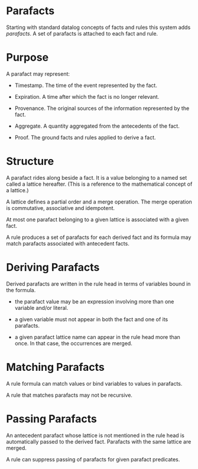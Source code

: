 # Parafacts

Starting with standard datalog concepts of facts and rules this system adds _parafacts_.  A set of parafacts is attached to each fact and rule. 

# Purpose

A parafact may represent:

- Timestamp. The time of the event represented by the fact.

- Expiration. A time after which the fact is no longer relevant. 

- Provenance. The original sources of the information represented by the fact.

- Aggregate.  A quantity aggregated from the antecedents of the fact.

- Proof. The ground facts and rules applied to derive a fact. 

# Structure

A parafact rides along beside a fact. It is a value belonging to a named set called a lattice hereafter. (This is a reference to the mathematical concept of a lattice.)

A lattice defines a partial order and a merge operation. The merge operation is commutative, associative and idempotent. 

At most one parafact belonging to a given lattice is associated with a given fact.  

A rule produces a set of parafacts for each derived fact and its formula may match parafacts associated with antecedent facts. 

# Deriving Parafacts

Derived parafacts are written in the rule head in terms of variables bound in the formula. 

- the parafact value may be an expression involving more than one variable and/or literal.

- a given variable must not appear in both the fact and one of its parafacts. 

- a given parafact lattice name can appear in the rule head more than once.  In that case, the occurrences are merged.

# Matching Parafacts

A rule formula can match values or bind variables to values in parafacts.   

A rule that matches parafacts may not be recursive.

# Passing Parafacts

An antecedent parafact whose lattice is not mentioned in the rule head is automatically passed to the derived fact. Parafacts with the same lattice are merged.

A rule can suppress passing of parafacts for given parafact predicates.
